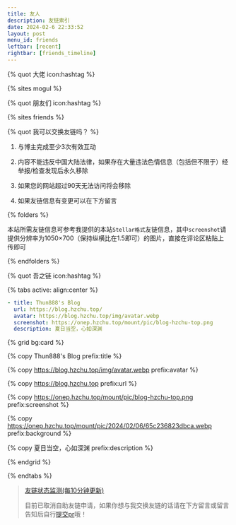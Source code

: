 ```yaml
---
title: 友人
description: 友链索引
date: 2024-02-6 22:33:52
layout: post
menu_id: friends
leftbar: [recent]
rightbar: [friends_timeline]
---
```


{% quot 大佬 icon:hashtag %}

{% sites mogul %}

{% quot 朋友们 icon:hashtag %}

{% sites friends %}

{% quot 我可以交换友链吗？ %}

1. 与博主完成至少3次有效互动

2. 内容不能违反中国大陆法律，如果存在大量违法色情信息（包括但不限于）经举报/检查发现后永久移除

3. 如果您的网站超过90天无法访问将会移除

4. 如果友链信息有变更可以在下方留言

{% folders %}

<!-- folder 满足要求啦，告诉我需提供什么信息 -->

本站所需友链信息可参考我提供的本站`Stellar格式`友链信息，其中`screenshot`请提供分辨率为1050×700（保持纵横比在1.5即可）的图片，直接在评论区粘贴上传即可

{% endfolders %}

{% quot 吾之链 icon:hashtag %}

{% tabs active: align:center %}

<!-- tab Stellar -->

```yaml
- title: Thun888's Blog
  url: https://blog.hzchu.top/
  avatar: https://blog.hzchu.top/img/avatar.webp
  screenshot: https://onep.hzchu.top/mount/pic/blog-hzchu-top.png
  description: 夏日当空，心如深渊
```

<!-- tab 通用 -->

{% grid bg:card %}

{% copy Thun888's Blog prefix:title %}

{% copy https://blog.hzchu.top/img/avatar.webp prefix:avatar %}

{% copy https://blog.hzchu.top prefix:url %}

<!-- cell -->

{% copy https://onep.hzchu.top/mount/pic/blog-hzchu-top.png prefix:screenshot %}

{% copy https://onep.hzchu.top/mount/pic/2024/02/06/65c236823dbca.webp prefix:background %}

{% copy 夏日当空，心如深渊 prefix:description %}

{% endgrid %}

{% endtabs %}

> [友链状态监测(每10分钟更新)](https://status.hzchu.top/status/friends)
> 
> 目前已取消自助友链申请，如果你想与我交换友链的话请在下方留言或留言告知后自行[提交pr](https://github.com/thun888/myblog/blob/main/source/_data/links/friends.yml)哦！

